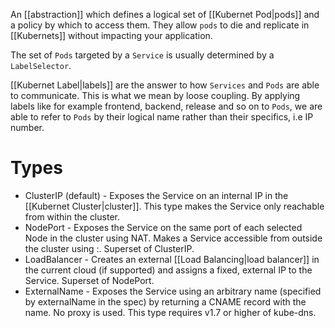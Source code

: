 An [[abstraction]] which defines a logical set of [[Kubernet Pod|pods]]  and a policy by which to access them. They allow `pods` to die and replicate in [[Kubernets]] without impacting your application.

The set of `Pods` targeted by a `Service` is usually determined by a `LabelSelector`.

[[Kubernet Label|labels]] are the answer to how `Services` and `Pods` are able to communicate. This is what we mean by loose coupling. By applying labels like for example frontend, backend, release and so on to `Pods`, we are able to refer to `Pods` by their logical name rather than their specifics, i.e IP number.

# Types

* ClusterIP (default) - Exposes the Service on an internal IP in the [[Kubernet Cluster|cluster]]. This type makes the Service only reachable from within the cluster.
* NodePort - Exposes the Service on the same port of each selected Node in the cluster using NAT. Makes a Service accessible from outside the cluster using :. Superset of ClusterIP.
* LoadBalancer - Creates an external [[Load Balancing|load balancer]] in the current cloud (if supported) and assigns a fixed, external IP to the Service. Superset of NodePort.
* ExternalName - Exposes the Service using an arbitrary name (specified by externalName in the spec) by returning a CNAME record with the name. No proxy is used. This type requires v1.7 or higher of kube-dns.
